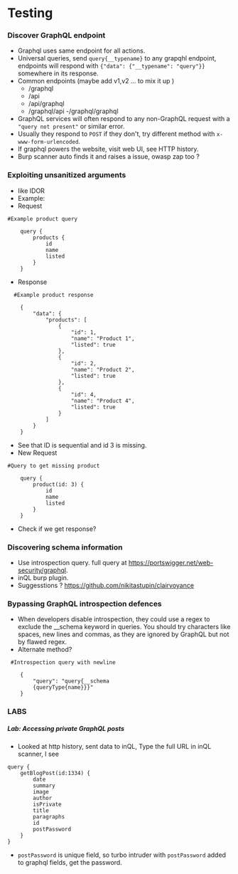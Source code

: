 # Testing

### Discover GraphQL endpoint
 - Graphql uses same endpoint for all actions.
 - Universal queries, send `query{__typename}` to any grapqhl endpoint, endpoints will respond with `{"data": {"__typename": "query"}}` somewhere in its response.
 - Common endpoints (maybe add v1,v2 ... to mix it up )
     - /graphql
     - /api
     - /api/graphql
     - /graphql/api
     -/graphql/graphql
 - GraphQL services will often respond to any non-GraphQL request with a `"query not present"` or similar error.
 - Usually they respond to `POST` if they don't, try different method with `x-www-form-urlencoded`.
 - If graphql powers the website, visit web UI, see HTTP history.
 - Burp scanner auto finds it and raises a issue, owasp zap too ?

### Exploiting unsanitized arguments
 - like IDOR
 - Example:
 - Request
```
#Example product query

    query {
        products {
            id
            name
            listed
        }
    }
```
 - Response
```
  #Example product response

    {
        "data": {
            "products": [
                {
                    "id": 1,
                    "name": "Product 1",
                    "listed": true
                },
                {
                    "id": 2,
                    "name": "Product 2",
                    "listed": true
                },
                {
                    "id": 4,
                    "name": "Product 4",
                    "listed": true
                }
            ]
        }
    }
```
 - See that ID is sequential  and id 3 is missing.
 - New Request
```
#Query to get missing product

    query {
        product(id: 3) {
            id
            name
            listed
        }
    }
```
 - Check if we get response?

### Discovering schema information
 - Use introspection query. full query at https://portswigger.net/web-security/graphql.
 - inQL burp plugin.
 - Suggesstions ? https://github.com/nikitastupin/clairvoyance

### Bypassing GraphQL introspection defences
 - When developers disable introspection, they could use a regex to exclude the __schema keyword in queries. You should try characters like spaces, new lines and commas, as they are ignored by GraphQL but not by flawed regex.
 - Alternate method?
```
 #Introspection query with newline

    {
        "query": "query{__schema
        {queryType{name}}}"
    }
```

### LABS
##### Lab: Accessing private GraphQL posts
 - Looked at http history, sent data to inQL, Type the full URL in inQL scanner, I see
```
query {
	getBlogPost(id:1334) {
		date
		summary
		image
		author
		isPrivate
		title
		paragraphs
		id
		postPassword
	}
}
```
 -  `postPassword` is unique field, so turbo intruder with `postPassword` added to graphql fields, get the password.
